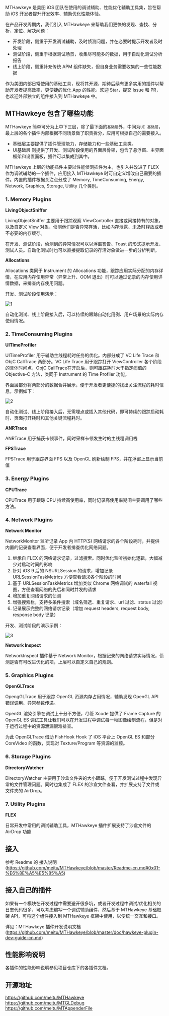 MTHawkeye 是美图 iOS 团队在使用的调试辅助、性能优化辅助工具集，旨在帮助 iOS 开发者提升开发效率、辅助优化性能体验。

在产品开发周期内，我们引入 MTHawkeye 来帮助我们更快的发现、查找、分析、定位、解决问题：

* 开发阶段，侧重于开发调试辅助，及时侦测问题，并在必要时提示开发者及时处理
* 测试阶段，侧重于根据测试场景，收集尽可能多的数据，用于自动化测试分析报告
* 线上阶段，侧重补充传统 APM 组件缺失，但自身业务需要收集的一些性能数据

作为美图内部日常使用的基础工具，现将其开源，期待后续有更多实用的插件以帮助开发者提高效率，更便捷的优化 App 的性能。欢迎 Star，提交 Issue 和 PR，也欢迎外部独立的组件接入到 MTHawkeye 中。

## MTHawkeye 包含了哪些功能

MTHawkeye 简单可分为上中下三层，除了最下面的`基础层`外，中间为`UI 基础层`，最上层的各个插件内部根据不同场景做了职责拆分，应用可根据自己的需要接入。

* 基础层主要提供了插件管理能力，存储能力和一些基础工具类。
* UI基础层 则提供了开发、测试阶段使用的界面层骨架，包含了悬浮窗、主界面框架和设置面板，插件可以集成到其中。

MTHawkeye 上层的功能插件主要以性能侦测插件为主，也引入并改进了 FLEX 作为调试辅助的一个插件，应用接入 MTHawkeye 时可自定义增改自己需要的插件。内置的插件根据关注点分成了 Memory, TimeConsuming, Energy, Network, Graphics, Storage, Utility 几个类别。

### 1. Memory Plugins

**LivingObjectSniffer**

LivingObjectSniffer 主要用于跟踪观察 ViewController 直接或间接持有的对象，以及自定义 View 对象，侦测他们是否异常存活，比如内存泄露、未及时释放或者不必要的内存缓存。

在开发、测试阶段，侦测到的异常情况可以以浮窗警告、Toast 的形式提示开发、测试人员。自动化测试时也可以直接提取记录的存活对象做进一步的分析判断。

**Allocations**

Allocations 类同于 Instrument 的 Allocations 功能，跟踪应用实际分配的内存详情，在应用内存使用异常（异常上升、OOM 退出）时可以通过记录的内存使用详情数据，来排查内存使用问题。

开发、测试阶段使用演示：

![1](http://)

自动化测试、线上阶段接入后，可以持续的跟踪自动化用例、用户场景的实际内存使用情况。

### 2. TimeConsuming Plugins

**UITimeProfiler**

UITimeProfiler 用于辅助主线程耗时任务的优化。内部分成了 VC Life Trace 和 ObjC CallTrace 两部分。VC Life Trace 用于跟踪打开 ViewController 各个阶段的具体时间点，ObjC CallTrace在开启后，则可跟踪耗时大于指定阈值的 Objective-C 方法，类同于 Instrument 的 Time Profiler 功能。

界面层部分将两部分的数据合并展示，便于开发者更便捷的找出关注流程的耗时信息，示例如下：

![2](http://)

自动化测试、线上阶段接入后，无需埋点或插入其他代码，即可持续的跟踪启动耗时、页面打开耗时和其他关键流程耗时。

**ANRTrace**

ANRTrace 用于捕获卡顿事件，同时采样卡顿发生时的主线程调用栈

**FPSTrace**

FPSTrace 用于跟踪界面 FPS 以及 OpenGL 刷新绘制 FPS，并在浮窗上显示当前值

### 3. Energy Plugins

**CPUTrace**

CPUTrace 用于跟踪 CPU 持续高使用率，同时记录高使用率期间主要调用了哪些方法。

### 4. Network Plugins

**Network Monitor**

NetworkMonitor 监听记录 App 内 HTTP(S) 网络请求的各个阶段耗时，并提供内置的记录查看界面，便于开发者排查优化网络问题。

1. 继承自 FLEX 的网络请求记录，过滤搜索。同时优化监听初始化逻辑，大幅减少对启动时间的影响
2. 针对 iOS 9 后的 NSURLSession 的请求，增加记录 URLSessionTaskMetrics 方便查看请求各个阶段的时间
3. 基于 URLSessionTaskMetrics 增加类似 Chrome 网络调试的 waterfall 视图，方便查看网络的先后和同时并发的请求
4. 增加重复网络请求的侦测
5. 增强搜索栏，支持多条件搜索（域名筛选、重复请求、url 过滤、status 过滤）
6. 记录展示完整的网络请求记录（增加 request headers, request body, response body 记录）

开发、测试阶段的演示示例：

![3](http://)

**Network Inspect**

NetworkInspect 插件基于 Network Monitor，根据记录的网络请求实际情况，侦测是否有可改进优化的项，上层可以自定义自己的规则。

### 5. Graphics Plugins

**OpenGLTrace**

OpengGLTrace 用于跟踪 OpenGL 资源内存占用情况，辅助发现 OpenGL API 错误调用、异常参数传递。

OpenGL 渲染引擎在调试上十分不方便，尽管 Xcode 提供了 Frame Capture 的 OpenGL ES 调试工具让我们可以在开发过程中调试每一帧图像绘制流程，但是对于运行过程中的资源泄漏很难排查。

为此 OpenGLTrace 借助 FishHook Hook 了 iOS 平台上 OpenGL ES 和部分 CoreVideo 的函数，实现对 Texture/Program 等资源的监控。

### 6. Storage Plugins

**DirectoryWatcher**

DirectoryWatcher 主要用于沙盒文件夹的大小跟踪，便于开发测试过程中发现异常的文件管理问题。同时也集成了 FLEX 的沙盒文件查看，并扩展支持了文件或文件夹的 AirDrop。

### 7. Utility Plugins

**FLEX**

日常开发中常用的调试辅助工具，MTHawkeye 插件扩展支持了沙盒文件的 AirDrop 功能

## 接入

参考 Readme 的 接入说明 (https://github.com/meitu/MTHawkeye/blob/master/Readme-cn.md#0x01-%E6%8E%A5%E5%85%A5)

## 接入自己的插件

如果有一个模块在开发过程中需要避开很多坑，或者开发过程中调试/优化相关的日志代码很多，可以考虑编写一个调试辅助组件，然后基于 MTHawkeye 基础框架 API，可将这个组件接入到 MTHawkeye 框架中使用，以便统一交互和接口。

详见：MTHawkeye 插件开发说明文档 (https://github.com/meitu/MTHawkeye/blob/master/doc/hawkeye-plugin-dev-guide-cn.md)

## 性能影响说明

各插件的性能影响说明参见项目仓库下的各插件文档。

## 开源地址

https://github.com/meitu/MTHawkeye
https://github.com/meitu/MTGLDebug
https://github.com/meitu/MTAppenderFile

